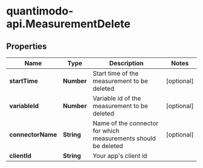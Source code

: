 # quantimodo-api.MeasurementDelete

## Properties
Name | Type | Description | Notes
------------ | ------------- | ------------- | -------------
**startTime** | **Number** | Start time of the measurement to be deleted | [optional] 
**variableId** | **Number** | Variable id of the measurement to be deleted | [optional] 
**connectorName** | **String** | Name of the connector for which measurements should be deleted | [optional] 
**clientId** | **String** | Your app&#39;s client id | 


